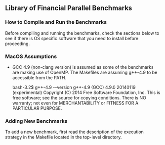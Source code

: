 ## Library of Financial Parallel Benchmarks

### How to Compile and Run the Benchmarks 

Before compiling and running the benchmarks, check the sections below
to see if there is OS specific software that you need to install
before proceeding.



### MacOS Assumptions

* GCC 4.9 (non-clang version) is assumed as some of the benchmarks are
  making use of OpenMP. The Makefiles are assuming g++-4.9 to be
  accessible from the PATH.

    bash-3.2$ g++-4.9 --version
    g++-4.9 (GCC) 4.9.0 20140119 (experimental)
    Copyright (C) 2014 Free Software Foundation, Inc.
    This is free software; see the source for copying conditions.  There is NO
    warranty; not even for MERCHANTABILITY or FITNESS FOR A PARTICULAR PURPOSE.


### Adding New Benchmarks

To add a new benchmark, first read the description of the execution
strategy in the Makefile located in the top-level directory.

